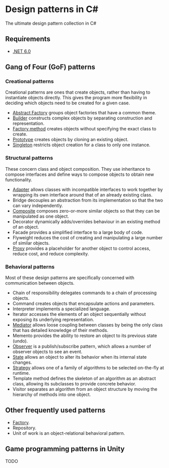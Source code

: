 # Design patterns in C#
The ultimate design pattern collection in C#

## Requirements

- [.NET 6.0](https://dotnet.microsoft.com/en-us/download/dotnet/6.0)

## Gang of Four (GoF) patterns

### Creational patterns

Creational patterns are ones that create objects, rather than having to instantiate objects directly. This gives the program more flexibility in deciding which objects need to be created for a given case.

- [Abstract Factory](DesignPatternsInCSharp/Creational/AbstractFactory/README.md) groups object factories that have a common theme.
- [Builder](DesignPatternsInCSharp/Creational/Builder/README.md) constructs complex objects by separating construction and representation.
- [Factory method](DesignPatternsInCSharp/Creational/Factories/FactoryMethod/README.md) creates objects without specifying the exact class to create.
- [Prototype](DesignPatternsInCSharp/Creational/Prototype/README.md) creates objects by cloning an existing object.
- [Singleton](DesignPatternsInCSharp/Creational/Singleton/README.md) restricts object creation for a class to only one instance.

### Structural patterns

These concern class and object composition. They use inheritance to compose interfaces and define ways to compose objects to obtain new functionality.

- [Adapter](DesignPatternsInCSharp/Structural/Adapter/README.md) allows classes with incompatible interfaces to work together by wrapping its own interface around that of an already existing class.
- Bridge decouples an abstraction from its implementation so that the two can vary independently.
- [Composite](DesignPatternsInCSharp/Structural/Composite/README.md) composes zero-or-more similar objects so that they can be manipulated as one object.
- Decorator dynamically adds/overrides behaviour in an existing method of an object.
- Facade provides a simplified interface to a large body of code.
- Flyweight reduces the cost of creating and manipulating a large number of similar objects.
- [Proxy](DesignPatternsInCSharp/Structural/Proxy/README.md) provides a placeholder for another object to control access, reduce cost, and reduce complexity.

### Behavioral patterns

Most of these design patterns are specifically concerned with communication between objects.

- Chain of responsibility delegates commands to a chain of processing objects.
- Command creates objects that encapsulate actions and parameters.
- Interpreter implements a specialized language.
- Iterator accesses the elements of an object sequentially without exposing its underlying representation.
- [Mediator](DesignPatternsInCSharp/Behavioral/Mediator/README.md) allows loose coupling between classes by being the only class that has detailed knowledge of their methods.
- Memento provides the ability to restore an object to its previous state (undo).
- [Observer](DesignPatternsInCSharp/Behavioral/Observer/README.md) is a publish/subscribe pattern, which allows a number of observer objects to see an event.
- [State](DesignPatternsInCSharp/Behavioral/State/README.md) allows an object to alter its behavior when its internal state changes.
- [Strategy](DesignPatternsInCSharp/Behavioral/Strategy/README.md) allows one of a family of algorithms to be selected on-the-fly at runtime.
- Template method defines the skeleton of an algorithm as an abstract class, allowing its subclasses to provide concrete behavior.
- Visitor separates an algorithm from an object structure by moving the hierarchy of methods into one object.

## Other frequently used patterns

- [Factory](DesignPatternsInCSharp/Creational/Factories/Factory/README.md).
- Repository.
- Unit of work is an object-relational behavioral pattern.

## Game programming patterns in Unity

TODO
